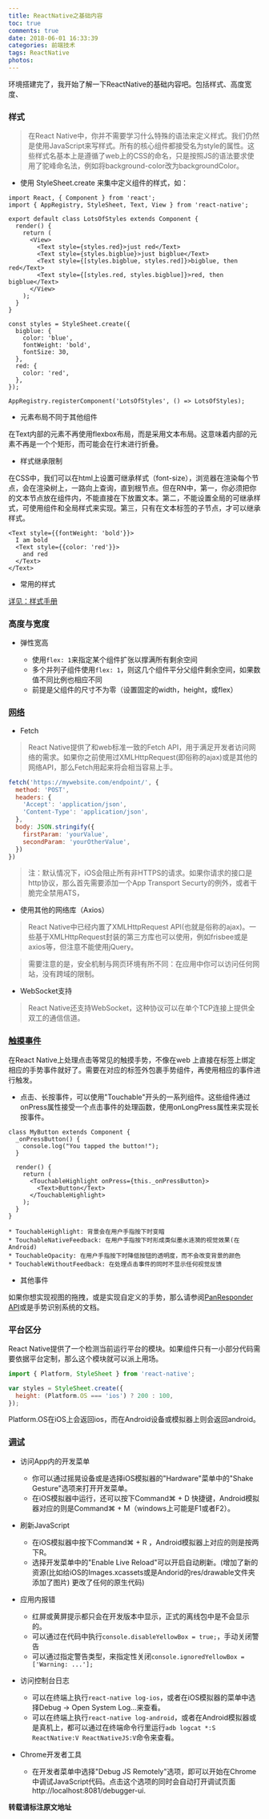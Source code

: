 ```yaml
---
title: ReactNative之基础内容
toc: true
comments: true
date: 2018-06-01 16:33:39
categories: 前端技术
tags: ReactNative
photos:
---
```


环境搭建完了，我开始了解一下ReactNative的基础内容吧。包括样式、高度宽度、

<!--more-->

### 样式

>在React Native中，你并不需要学习什么特殊的语法来定义样式。我们仍然是使用JavaScript来写样式。所有的核心组件都接受名为style的属性。这些样式名基本上是遵循了web上的CSS的命名，只是按照JS的语法要求使用了驼峰命名法，例如将background-color改为backgroundColor。

* 使用 StyleSheet.create 来集中定义组件的样式，如：

```
import React, { Component } from 'react';
import { AppRegistry, StyleSheet, Text, View } from 'react-native';

export default class LotsOfStyles extends Component {
  render() {
    return (
      <View>
        <Text style={styles.red}>just red</Text>
        <Text style={styles.bigblue}>just bigblue</Text>
        <Text style={[styles.bigblue, styles.red]}>bigblue, then red</Text>
        <Text style={[styles.red, styles.bigblue]}>red, then bigblue</Text>
      </View>
    );
  }
}

const styles = StyleSheet.create({
  bigblue: {
    color: 'blue',
    fontWeight: 'bold',
    fontSize: 30,
  },
  red: {
    color: 'red',
  },
});

AppRegistry.registerComponent('LotsOfStyles', () => LotsOfStyles);
```

* <Text> 元素布局不同于其他组件

在Text内部的元素不再使用flexbox布局，而是采用文本布局。这意味着<Text>内部的元素不再是一个个矩形，而可能会在行末进行折叠。

* 样式继承限制

在CSS中，我们可以在html上设置可继承样式（font-size），浏览器在渲染每个节点，会在渲染树上，一路向上查询，直到根节点。但在RN中，第一，你必须把你的文本节点放在<Text>组件内，不能直接在<View>下放置文本。第二，不能设置全局的可继承样式，可使用组件和全局样式来实现。第三，只有在文本标签的子节点，才可以继承样式。

```
<Text style={{fontWeight: 'bold'}}>
  I am bold
  <Text style={{color: 'red'}}>
    and red
  </Text>
</Text>
```

* 常用的样式

[详见：样式手册](http://lion1ou.win/2018/05/29/)

### 高度与宽度

* 弹性宽高

    * 使用`flex: 1`来指定某个组件扩张以撑满所有剩余空间
    * 多个并列子组件使用`flex: 1`，则这几个组件平分父组件剩余空间，如果数值不同比例也相应不同
    * 前提是父组件的尺寸不为零（设置固定的width，height，或flex）

### [网络](https://reactnative.cn/docs/0.51/network.html#content)

* Fetch

>React Native提供了和web标准一致的Fetch API，用于满足开发者访问网络的需求。如果你之前使用过XMLHttpRequest(即俗称的ajax)或是其他的网络API，那么Fetch用起来将会相当容易上手。

```js
fetch('https://mywebsite.com/endpoint/', {
  method: 'POST',
  headers: {
    'Accept': 'application/json',
    'Content-Type': 'application/json',
  },
  body: JSON.stringify({
    firstParam: 'yourValue',
    secondParam: 'yourOtherValue',
  })
})
```

>注：默认情况下，iOS会阻止所有非HTTPS的请求。如果你请求的接口是http协议，那么首先需要添加一个App Transport Securty的例外，或者干脆完全禁用ATS，

* 使用其他的网络库（Axios）

>React Native中已经内置了XMLHttpRequest API(也就是俗称的ajax)。一些基于XMLHttpRequest封装的第三方库也可以使用，例如frisbee或是axios等，但注意不能使用jQuery。

>需要注意的是，安全机制与网页环境有所不同：在应用中你可以访问任何网站，没有跨域的限制。

* WebSocket支持

>React Native还支持WebSocket，这种协议可以在单个TCP连接上提供全双工的通信信道。

### [触摸事件](https://reactnative.cn/docs/0.51/handling-touches.html#content)

在React Native上处理点击等常见的触摸手势，不像在web 上直接在标签上绑定相应的手势事件就好了。需要在对应的标签外包裹手势组件，再使用相应的事件进行触发。

* 点击、长按事件，可以使用"Touchable"开头的一系列组件。这些组件通过onPress属性接受一个点击事件的处理函数，使用onLongPress属性来实现长按事件。
```
class MyButton extends Component {
  _onPressButton() {
    console.log("You tapped the button!");
  }

  render() {
    return (
      <TouchableHighlight onPress={this._onPressButton}>
        <Text>Button</Text>
      </TouchableHighlight>
    );
  }
}
```

```
* TouchableHighlight: 背景会在用户手指按下时变暗
* TouchableNativeFeedback: 在用户手指按下时形成类似墨水涟漪的视觉效果(在Android)
* TouchableOpacity: 在用户手指按下时降低按钮的透明度，而不会改变背景的颜色
* TouchableWithoutFeedback: 在处理点击事件的同时不显示任何视觉反馈
```

* 其他事件

如果你想实现视图的拖拽，或是实现自定义的手势，那么请参阅[PanResponder API](https://reactnative.cn/docs/0.51/panresponder.html)或是手势识别系统的文档。

### 平台区分

React Native提供了一个检测当前运行平台的模块。如果组件只有一小部分代码需要依据平台定制，那么这个模块就可以派上用场。
```js
import { Platform, StyleSheet } from 'react-native';

var styles = StyleSheet.create({
  height: (Platform.OS === 'ios') ? 200 : 100,
});
```
Platform.OS在iOS上会返回ios，而在Android设备或模拟器上则会返回android。

### [调试](https://reactnative.cn/docs/0.51/debugging.html#content)

* 访问App内的开发菜单
    * 你可以通过摇晃设备或是选择iOS模拟器的"Hardware"菜单中的"Shake Gesture"选项来打开开发菜单。
    * 在iOS模拟器中运行，还可以按下Command⌘ + D 快捷键，Android模拟器对应的则是Command⌘ + M（windows上可能是F1或者F2）。

* 刷新JavaScript
    * 在iOS模拟器中按下Command⌘ + R ，Android模拟器上对应的则是按两下R。
    * 选择开发菜单中的"Enable Live Reload"可以开启自动刷新。(增加了新的资源(比如给iOS的Images.xcassets或是Andorid的res/drawable文件夹添加了图片)
    更改了任何的原生代码)

* 应用内报错
    * 红屏或黄屏提示都只会在开发版本中显示，正式的离线包中是不会显示的。
    * 可以通过在代码中执行`console.disableYellowBox = true;`，手动关闭警告
    * 可以通过指定警告类型，来指定性关闭`console.ignoredYellowBox = ['Warning: ...'];`

* 访问控制台日志
    * 可以在终端上执行`react-native log-ios`，或者在iOS模拟器的菜单中选择Debug → Open System Log...来查看。
    * 可以在终端上执行`react-native log-android`，或者在Android模拟器或是真机上，都可以通过在终端命令行里运行`adb logcat *:S ReactNative:V ReactNativeJS:V`命令来查看。

* Chrome开发者工具
    * 在开发者菜单中选择"Debug JS Remotely"选项，即可以开始在Chrome中调试JavaScript代码。点击这个选项的同时会自动打开调试页面 http://localhost:8081/debugger-ui.




**转载请标注原文地址**

